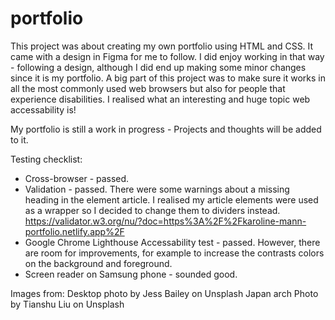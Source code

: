 # portfolio
This project was about creating my own portfolio using HTML and CSS. It came with a design in Figma for me to follow. I did enjoy working in that way - following a design, although I did end up making some minor changes since it is my portfolio.
A big part of this project was to make sure it works in all the most commonly used web browsers but also for people that experience disabilities. I realised what an interesting and huge topic web accessability is!

My portfolio is still a work in progress - Projects and thoughts will be added to it.


Testing checklist:
* Cross-browser - passed.
* Validation - passed. There were some warnings about a missing heading in the element article. I realised my article elements were used as a wrapper so I decided to change them to dividers instead. https://validator.w3.org/nu/?doc=https%3A%2F%2Fkaroline-mann-portfolio.netlify.app%2F
* Google Chrome Lighthouse Accessability test - passed. However, there are room for improvements, for example to increase the contrasts colors on the background and foreground.
* Screen reader on Samsung phone - sounded good. 


Images from:
Desktop photo by Jess Bailey on Unsplash
Japan arch Photo by Tianshu Liu on Unsplash


